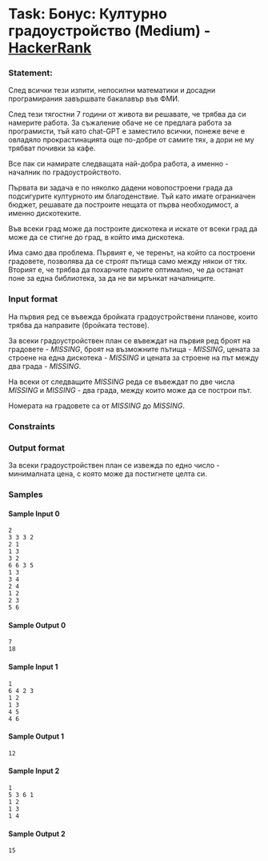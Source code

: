 # Task: Бонус: Културно градоустройство (Medium) - [HackerRank](<https://www.hackerrank.com/contests/sda-hw-10-2023/challenges/2-251>)


### Statement:

След всички тези изпити, непосилни математики и досадни програмирания завършвате бакалавър във ФМИ.

След тези тягостни 7 години от живота ви решавате, че трябва да си намерите работа. За съжаление обаче не се предлага работа за програмисти, тъй като chat-GPT е заместило всички, понеже вече е овладяло прокрастинацията още по-добре от самите тях, а дори не му трябват почивки за кафе. 

Все пак си намирате следващата най-добра работа, а именно - началник по градоустройството. 

Първата ви задача е по няколко дадени новопостроени града да подсигурите културното им благоденствие. Тъй като имате ограниaчен бюджет, решавате да построите нещата от първа необходимост, а именно дискотеките. 

Във всеки град може да построите дискотека и искате от всеки град да може да се стигне до град, в който има дискотека. 

Има само два проблема. Първият е, че теренът, на който са построени градовете, позволява да се строят пътища само между някои от тях. Вторият е, че трябва да похарчите парите оптимално, че да останат поне за една библиотека, за да не ви мрънкат началниците.


### Input format

На първия ред се въвежда бройката градоустройствени планове, които трябва да направите (бройката тестове). 

За всеки градоустройствен план се въвеждат на първия ред броят на градовете - $MISSING$, броят на възможните пътища - $MISSING$, цената за строене на една дискотека - $MISSING$ и цената за строене на път между два града - $MISSING$.

На всеки от следващите $MISSING$ реда се въвеждат по две числа $MISSING$ и $MISSING$ - два града, между  които може да се построи път.

Номерата на градовете са от $MISSING$ до $MISSING$.


### Constraints



### Output format

За всеки градоустройствен план се извежда по едно число - минималната цена, с която може да постигнете целта си.


### Samples


#### Sample Input 0
```
2
3 3 3 2
2 1
1 3
3 2
6 6 3 5
1 3
3 4
2 4
1 2
2 3
5 6
```

#### Sample Output 0
```
7
18
```

#### Sample Input 1
```
1
6 4 2 3
1 2
1 3
4 5
4 6
```

#### Sample Output 1
```
12
```

#### Sample Input 2
```
1
5 3 6 1
1 2
1 3
1 4
```

#### Sample Output 2
```
15
```
